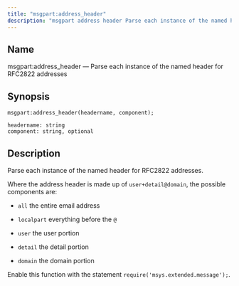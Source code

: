 ```yaml
---
title: "msgpart:address_header"
description: "msgpart address header Parse each instance of the named header for RFC 2822 addresses msgpart address header headername component Parse each instance of the named header for RFC 2822 addresses Where the address header is made up of user detail domain the possible components are all the entire email address..."
---
```


<a name="lua.ref.msgpart_address_header"></a> 
## Name

msgpart:address_header — Parse each instance of the named header for RFC2822 addresses

<a name="idp25697024"></a> 
## Synopsis

`msgpart:address_header(headername, component);`

```
headername: string
component: string, optional
```
<a name="idp25699760"></a> 
## Description

Parse each instance of the named header for RFC2822 addresses.

Where the address header is made up of `user+detail@domain`, the possible components are:

*   `all` the entire email address

*   `localpart` everything before the `@`

*   `user` the user portion

*   `detail` the detail portion

*   `domain` the domain portion

Enable this function with the statement `require('msys.extended.message');`.